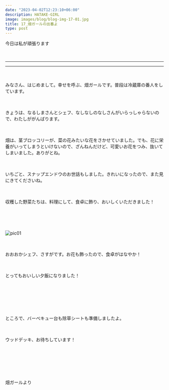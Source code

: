 ```yaml
---
date: "2023-04-02T12:23:10+06:00"
description: HATAKE-GIRL
image: images/blog/blog-img-17-01.jpg
title: 17_畑ガールの出番よ
type: post
---
```



今日は私が頑張ります

　

------
------

　

みなさん、はじめまして。幸せを呼ぶ、畑ガールです。普段は冷蔵庫の番人をしています。

　

きょうは、なるしまさんとシェフ、なしなしのなしさんがいらっしゃらないので、わたしががんばります。

　

畑は、茎ブロッコリーが、菜の花みたいな花をさかせていました。でも、花に栄養がいってしまうといけないので、ざんねんだけど、可愛いお花をつみ、抜いてしまいました。ありがとね。

　

いちごと、スナップエンドウのお世話もしました。きれいになったので、また見にきてくださいね。

　

収穫した野菜たちは、料理にして、食卓に飾り、おいしくいただきました！

　

　

![pic01](https://mrunadon.github.io/caffeproject/images/blog/blog-img-17-02.jpg)

　

おおおかシェフ、さすがです。お花も飾ったので、食卓がはなやか！

　

とってもおいしい夕飯になりました！

　

　

　

ところで、バーベキュー台も除草シートも準備しましたよ。

　

ウッドデッキ、お待ちしています！

　

　


　

畑ガールより

